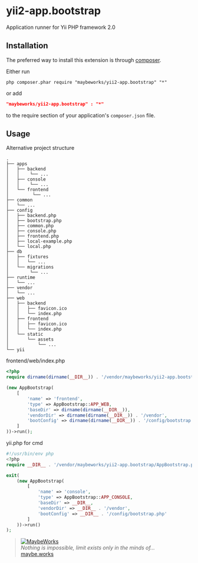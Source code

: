 yii2-app.bootstrap
============

Application runner for Yii PHP framework 2.0 

Installation
------------
The preferred way to install this extension is through [composer](http://getcomposer.org/download/).

Either run

```
php composer.phar require "maybeworks/yii2-app.bootstrap" "*"
```

or add

```json
"maybeworks/yii2-app.bootstrap" : "*"
```

to the require section of your application's `composer.json` file.

Usage
-----
Alternative project structure
```
.
├── apps
│   ├── backend
│   │    └── ...
│   ├── console
│   │    └── ...
│   └── frontend
│         └── ...
├── common
│   └── ...
├── config
│   ├── backend.php
│   ├── bootstrap.php
│   ├── common.php
│   ├── console.php
│   ├── frontend.php
│   ├── local-example.php
│   └── local.php
├── db
│   ├── fixtures
│   │   └── ...
│   └── migrations
│        └── ...
├── runtime
│   └── ...
├── vendor
│   └── ...
├── web
│   ├── backend
│   │   ├── favicon.ico
│   │   └── index.php
│   ├── frontend
│   │   ├── favicon.ico
│   │   └── index.php
│   └── static
│       └── assets
│           └── ...
└── yii
```

frontend/web/index.php

```php
<?php
require dirname(dirname(__DIR__)) . '/vendor/maybeworks/yii2-app.bootstrap/AppBootstrap.php';

(new AppBootstrap(
    [
        'name' => 'frontend',
        'type' => AppBootstrap::APP_WEB,
        'baseDir' => dirname(dirname(__DIR__)),
        'vendorDir' => dirname(dirname(__DIR__)) . '/vendor',
        'bootConfig' => dirname(dirname(__DIR__)) . '/config/bootstrap.php'
    ]
))->run();
```

yii.php for cmd
```php
#!/usr/bin/env php
<?php
require __DIR__ . '/vendor/maybeworks/yii2-app.bootstrap/AppBootstrap.php';

exit(
    (new AppBootstrap(
        [
            'name' => 'console',
            'type' => AppBootstrap::APP_CONSOLE,
            'baseDir' => __DIR__,
            'vendorDir' => __DIR__ . '/vendor',
            'bootConfig' => __DIR__ . '/config/bootstrap.php'
        ]
    ))->run()
);
```

> [![MaybeWorks](http://maybe.works/logo/logo_mw.png)](http://maybe.works)  
<i>Nothing is impossible, limit exists only in the minds of...</i>  
[maybe.works](http://maybe.works)
